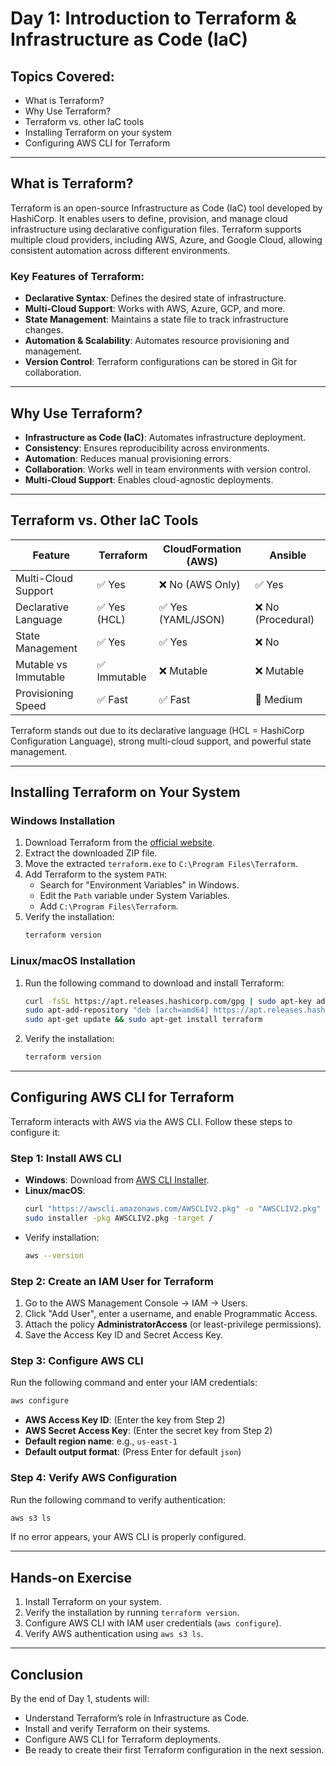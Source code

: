 # Day 1: Introduction to Terraform & Infrastructure as Code (IaC)

## Topics Covered:
- What is Terraform?
- Why Use Terraform?
- Terraform vs. other IaC tools
- Installing Terraform on your system
- Configuring AWS CLI for Terraform

---

## What is Terraform?
Terraform is an open-source Infrastructure as Code (IaC) tool developed by HashiCorp. It enables users to define, provision, and manage cloud infrastructure using declarative configuration files. Terraform supports multiple cloud providers, including AWS, Azure, and Google Cloud, allowing consistent automation across different environments.

### Key Features of Terraform:
- **Declarative Syntax**: Defines the desired state of infrastructure.
- **Multi-Cloud Support**: Works with AWS, Azure, GCP, and more.
- **State Management**: Maintains a state file to track infrastructure changes.
- **Automation & Scalability**: Automates resource provisioning and management.
- **Version Control**: Terraform configurations can be stored in Git for collaboration.

---

## Why Use Terraform?
- **Infrastructure as Code (IaC)**: Automates infrastructure deployment.
- **Consistency**: Ensures reproducibility across environments.
- **Automation**: Reduces manual provisioning errors.
- **Collaboration**: Works well in team environments with version control.
- **Multi-Cloud Support**: Enables cloud-agnostic deployments.

---

## Terraform vs. Other IaC Tools

| Feature              | Terraform | CloudFormation (AWS) | Ansible |
|----------------------|-----------|----------------------|---------|
| Multi-Cloud Support | ✅ Yes    | ❌ No (AWS Only)    | ✅ Yes  |
| Declarative Language | ✅ Yes (HCL) | ✅ Yes (YAML/JSON) | ❌ No (Procedural) |
| State Management     | ✅ Yes    | ✅ Yes             | ❌ No   |
| Mutable vs Immutable | ✅ Immutable | ❌ Mutable        | ❌ Mutable |
| Provisioning Speed   | ✅ Fast   | ✅ Fast            | 🔶 Medium |

Terraform stands out due to its declarative language (HCL = HashiCorp Configuration Language), strong multi-cloud support, and powerful state management.

---

## Installing Terraform on Your System

### Windows Installation
1. Download Terraform from the [official website](https://www.terraform.io/downloads.html).
2. Extract the downloaded ZIP file.
3. Move the extracted `terraform.exe` to `C:\Program Files\Terraform`.
4. Add Terraform to the system `PATH`:
   - Search for "Environment Variables" in Windows.
   - Edit the `Path` variable under System Variables.
   - Add `C:\Program Files\Terraform`.
5. Verify the installation:
   ```sh
   terraform version
   ```

### Linux/macOS Installation
1. Run the following command to download and install Terraform:
   ```sh
   curl -fsSL https://apt.releases.hashicorp.com/gpg | sudo apt-key add -
   sudo apt-add-repository "deb [arch=amd64] https://apt.releases.hashicorp.com $(lsb_release -cs) main"
   sudo apt-get update && sudo apt-get install terraform
   ```
2. Verify the installation:
   ```sh
   terraform version
   ```

---

## Configuring AWS CLI for Terraform
Terraform interacts with AWS via the AWS CLI. Follow these steps to configure it:

### Step 1: Install AWS CLI
- **Windows**: Download from [AWS CLI Installer](https://aws.amazon.com/cli/).
- **Linux/macOS**:
  ```sh
  curl "https://awscli.amazonaws.com/AWSCLIV2.pkg" -o "AWSCLIV2.pkg"
  sudo installer -pkg AWSCLIV2.pkg -target /
  ```
- Verify installation:
  ```sh
  aws --version
  ```

### Step 2: Create an IAM User for Terraform
1. Go to the AWS Management Console → IAM → Users.
2. Click "Add User", enter a username, and enable Programmatic Access.
3. Attach the policy **AdministratorAccess** (or least-privilege permissions).
4. Save the Access Key ID and Secret Access Key.

### Step 3: Configure AWS CLI
Run the following command and enter your IAM credentials:
```sh
aws configure
```
- **AWS Access Key ID**: (Enter the key from Step 2)
- **AWS Secret Access Key**: (Enter the secret key from Step 2)
- **Default region name**: e.g., `us-east-1`
- **Default output format**: (Press Enter for default `json`)

### Step 4: Verify AWS Configuration
Run the following command to verify authentication:
```sh
aws s3 ls
```
If no error appears, your AWS CLI is properly configured.

---

## Hands-on Exercise
1. Install Terraform on your system.
2. Verify the installation by running `terraform version`.
3. Configure AWS CLI with IAM user credentials (`aws configure`).
4. Verify AWS authentication using `aws s3 ls`.

---

## Conclusion
By the end of Day 1, students will:
- Understand Terraform’s role in Infrastructure as Code.
- Install and verify Terraform on their systems.
- Configure AWS CLI for Terraform deployments.
- Be ready to create their first Terraform configuration in the next session.
